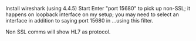 Install wireshark (using 4.4.5)
Start
Enter "port 15680" to pick up non-SSL; 
it happens on loopback interface on my setup; 
you may need to select an interface in addition to 
saying port 15680 in ...using this filter.

Non SSL comms will show HL7 as protocol.


